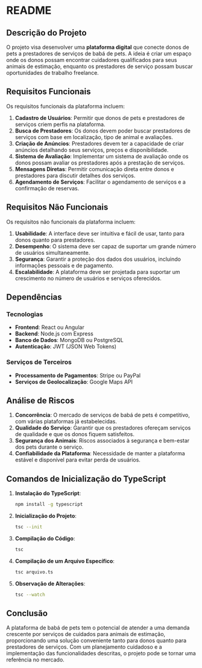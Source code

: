 # README

## Descrição do Projeto

O projeto visa desenvolver uma **plataforma digital** que conecte donos de pets a prestadores de serviços de babá de pets. A ideia é criar um espaço onde os donos possam encontrar cuidadores qualificados para seus animais de estimação, enquanto os prestadores de serviço possam buscar oportunidades de trabalho freelance.

## Requisitos Funcionais

Os requisitos funcionais da plataforma incluem:

1. **Cadastro de Usuários**: Permitir que donos de pets e prestadores de serviços criem perfis na plataforma.
2. **Busca de Prestadores**: Os donos devem poder buscar prestadores de serviços com base em localização, tipo de animal e avaliações.
3. **Criação de Anúncios**: Prestadores devem ter a capacidade de criar anúncios detalhando seus serviços, preços e disponibilidade.
4. **Sistema de Avaliação**: Implementar um sistema de avaliação onde os donos possam avaliar os prestadores após a prestação de serviços.
5. **Mensagens Diretas**: Permitir comunicação direta entre donos e prestadores para discutir detalhes dos serviços.
6. **Agendamento de Serviços**: Facilitar o agendamento de serviços e a confirmação de reservas.

## Requisitos Não Funcionais

Os requisitos não funcionais da plataforma incluem:

1. **Usabilidade**: A interface deve ser intuitiva e fácil de usar, tanto para donos quanto para prestadores.
2. **Desempenho**: O sistema deve ser capaz de suportar um grande número de usuários simultaneamente.
3. **Segurança**: Garantir a proteção dos dados dos usuários, incluindo informações pessoais e de pagamento.
4. **Escalabilidade**: A plataforma deve ser projetada para suportar um crescimento no número de usuários e serviços oferecidos.

## Dependências

### Tecnologias

- **Frontend**: React ou Angular
- **Backend**: Node.js com Express
- **Banco de Dados**: MongoDB ou PostgreSQL
- **Autenticação**: JWT (JSON Web Tokens)

### Serviços de Terceiros

- **Processamento de Pagamentos**: Stripe ou PayPal
- **Serviços de Geolocalização**: Google Maps API

## Análise de Riscos

1. **Concorrência**: O mercado de serviços de babá de pets é competitivo, com várias plataformas já estabelecidas.
2. **Qualidade do Serviço**: Garantir que os prestadores ofereçam serviços de qualidade e que os donos fiquem satisfeitos.
3. **Segurança dos Animais**: Riscos associados à segurança e bem-estar dos pets durante o serviço.
4. **Confiabilidade da Plataforma**: Necessidade de manter a plataforma estável e disponível para evitar perda de usuários.

## Comandos de Inicialização do TypeScript

1. **Instalação do TypeScript**:

   ```bash
   npm install -g typescript
   ```

2. **Inicialização do Projeto**:

   ```bash
   tsc --init
   ```

3. **Compilação do Código**:

   ```bash
   tsc
   ```

4. **Compilação de um Arquivo Específico**:

   ```bash
   tsc arquivo.ts
   ```

5. **Observação de Alterações**:

   ```bash
   tsc --watch
   ```

## Conclusão

A plataforma de babá de pets tem o potencial de atender a uma demanda crescente por serviços de cuidados para animais de estimação, proporcionando uma solução conveniente tanto para donos quanto para prestadores de serviços. Com um planejamento cuidadoso e a implementação das funcionalidades descritas, o projeto pode se tornar uma referência no mercado.